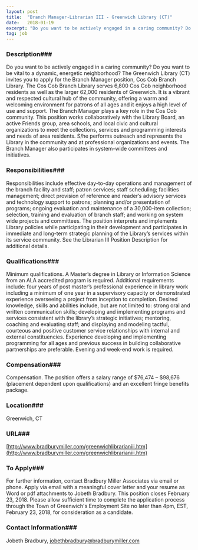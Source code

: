 ```yaml
---
layout: post
title:  "Branch Manager-Librarian III - Greenwich Library (CT)"
date:   2018-01-19
excerpt: "Do you want to be actively engaged in a caring community? Do you want to be vital to a dynamic, energetic neighborhood? The Greenwich Library (CT) invites you to apply for the Branch Manager position, Cos Cob Branch Library. The Cos Cob Branch Library serves 6,800 Cos Cob neighborhood residents..."
tag: job
---
```


### Description###

Do you want to be actively engaged in a caring community? Do you want to be vital to a dynamic, energetic neighborhood? The Greenwich Library (CT) invites you to apply for the Branch Manager position, Cos Cob Branch Library. The Cos Cob Branch Library serves 6,800 Cos Cob neighborhood residents as well as the larger 62,000 residents of Greenwich. It is a vibrant and respected cultural hub of the community, offering a warm and welcoming environment for patrons of all ages and it enjoys a high level of use and support. The Branch Manager plays a key role in the Cos Cob community. This position works collaboratively with the Library Board, an active Friends group, area schools, and local civic and cultural organizations to meet the collections, services and programming interests and needs of area residents.  S/he performs outreach and represents the Library in the community and at professional organizations and events.  The Branch Manager also participates in system-wide committees and initiatives.





### Responsibilities###

Responsibilities include effective day-to-day operations and management of the branch facility and staff; patron services; staff scheduling; facilities management; direct provision of reference and reader’s advisory services and technology support to patrons; planning and/or presentation of programs; ongoing evaluation and maintenance of a 30,000-item collection; selection, training and evaluation of branch staff; and working on system wide projects and committees. The position interprets and implements Library policies while participating in their development and participates in immediate and long-term strategic planning of the Library’s services within its service community. See the Librarian III Position Description for additional details.


### Qualifications###

Minimum qualifications.  A Master’s degree in Library or Information Science from an ALA accredited program is required. Additional requirements include: four years of post master’s professional experience in library work including a minimum of one year in a supervisory capacity or demonstrated experience overseeing a project from inception to completion. Desired knowledge, skills and abilities include, but are not limited to: strong oral and written communication skills; developing and implementing programs and services consistent with the library’s strategic initiatives; mentoring, coaching and evaluating staff; and displaying and modeling tactful, courteous and positive customer service relationships with internal and external constituencies. Experience developing and implementing programming for all ages and previous success in building collaborative partnerships are preferable. Evening and week-end work is required.  


### Compensation###

Compensation.  The position offers a salary range of $76,474 – $98,676 (placement dependent upon qualifications) and an excellent fringe benefits package. 


### Location###

Greenwich, CT


### URL###

[http://www.bradburymiller.com/greenwichlibrarianiii.htm](http://www.bradburymiller.com/greenwichlibrarianiii.htm)

### To Apply###

For further information, contact Bradbury Miller Associates via email or phone. Apply via email with a meaningful cover letter and your resume as Word or pdf attachments to Jobeth Bradbury. This position closes February 23, 2018. Please allow sufficient time to complete the application process through the Town of Greenwich's Employment Site no later than 4pm, EST, February 23, 2018, for consideration as a candidate. 




### Contact Information###

Jobeth Bradbury, jobethbradbury@bradburymiller.com

